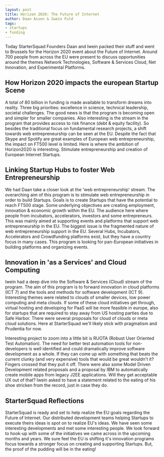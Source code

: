```yaml
---
layout: post
title: Horizon 2020: The Future of Internet
author: Daan Assen & Iwein Fuld
tags:
- startups
- funding
---
```

Today StarterSquad Founders Daan and Iwein packed their stuff and went to Brussels for the Horizon 2020 event about
the Future of Internet. Around 700 people from across the EU were present to discuss opportunities around the themes
Network Technologies, Software & Services Cloud, Net Innovation, and Experimental Platforms.

## How Horizon 2020 impacts the european Startup Scene

A total of 80 billion in funding is made available to transform dreams into reality. Three big priorities:
excellence in science, technical leadership, societal challenges. The good news is that the program is becoming
open and simpler for smaller companies. Also interesting is the stream in the program that provides access to
risk finance (debt & equity facility). So besides the traditional focus on fundamental research projects,
 a shift towards web entrepreneurship can be seen at the EU. Despite the fact that Skype and Spotify are great examples
  of European web entrepreneurship, the impact on FT500 level is limited. Here is where the ambition
  of Horizon2020 is interesting. Stimulate entrepreneurship and creation of European Internet Startups.

## Linking Startup Hubs to foster Web Entrepreneurship
We had Daan take a closer look at the 'web entrepreneurship' stream. The overarching aim of this program is to
stimulate web entrepreneurship in order to build Startups. Goals is to create Startups that have the potential
to reach FT500 stage. Some underlying objectives are creating employment, innovation & economic growth within the EU.
The audience here where people from incubators, accelerators, investors and some entrepreneurs. This was mainly aimed
at supporting events and platforms that support web entrepreneurship in the EU. The biggest issue is the fragmented
nature of web entrepreneurship support in the EU. Several Hubs, Incubators, Accelerators and Crowdfunding platforms
exist, but they have a country focus in many cases. This program is looking for pan-European initiatives in
building platforms and organizing events.

## Innovation in 'as a Services' and Cloud Computing
Iwein had a deep dive into the Software & Services (Cloud) stream of the program. The aim of this program is to forward innovation in
cloud platforms (ICT 7) and the tools and methods for software development (ICT 9).
Interesting themes were related to clouds of smaller devices, low power computing and meta clouds.
If some of these cloud initiatives get through, virtual hosting and developing for PaaS will be more feasible in europe, also
for startups that are required to stay away from US hosting parties due to Safe Harbor. There were several proposals for
cloud of clouds or meta cloud solutions. Here at StarterSquad we'll likely stick with pragmatism and Prudentia for now.

Interesting project to zoom into a little bit is RUOTA (Robust User Oriented Test Automation). The need for better test
automation tools for non-developers is well identified and could dramatically improve software development as a whole.
If they can come up with something that beats the current clunky (and very expensive) tools that would be great
wouldn't it? Fingers crossed that they pull it off. There were also some Model Driven Development related proposals
and a proposal by IBM to automatically create mobile apps from legacy J2EE applications. Will they get acceptable
UX out of that? Iwein asked to have a statement related to the eating of his shoe stricken from the record,
just in case they do.

## StarterSquad Reflections
StarterSquad is ready and set to help realize the EU goals regarding the Future of Internet.
Our distributed development teams helping Startups to execute theirs ideas is spot on to realize EU's ideas.
We have seen some interesting developments and met some interesting people. We look forward to hook-up with
some of the initiatives we came across in the upcoming months and years. We sure feel the EU is shifting it's
innovation programs focus towards a stronger focus on creating and supporting Startups.
But, the proof of the pudding will be in the eating!